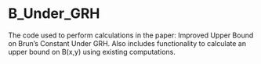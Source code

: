 # B_Under_GRH
The code used to perform calculations in the paper: Improved Upper Bound on Brun’s Constant Under GRH. Also includes functionality to calculate an upper bound on B(x,y) using existing computations.

